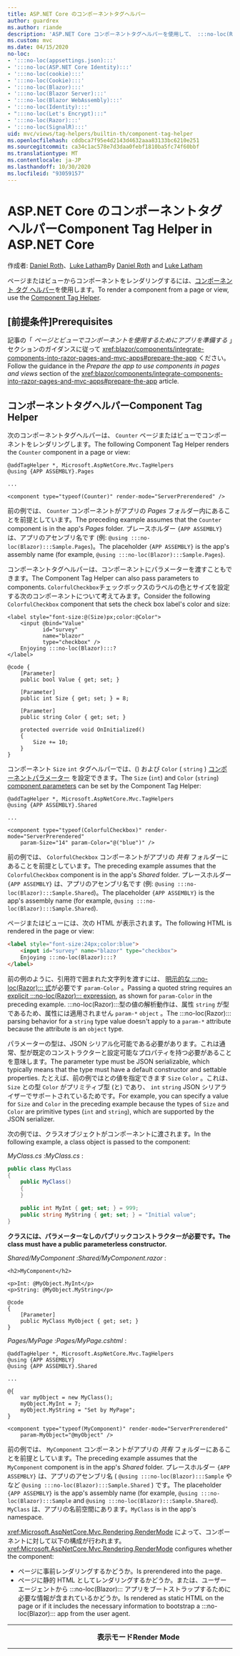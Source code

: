 ```yaml
---
title: ASP.NET Core のコンポーネントタグヘルパー
author: guardrex
ms.author: riande
description: 'ASP.NET Core コンポーネントタグヘルパーを使用して、 :::no-loc(Razor)::: ページおよびビューでコンポーネントを表示する方法について説明します。'
ms.custom: mvc
ms.date: 04/15/2020
no-loc:
- ':::no-loc(appsettings.json):::'
- ':::no-loc(ASP.NET Core Identity):::'
- ':::no-loc(cookie):::'
- ':::no-loc(Cookie):::'
- ':::no-loc(Blazor):::'
- ':::no-loc(Blazor Server):::'
- ':::no-loc(Blazor WebAssembly):::'
- ':::no-loc(Identity):::'
- ":::no-loc(Let's Encrypt):::"
- ':::no-loc(Razor):::'
- ':::no-loc(SignalR):::'
uid: mvc/views/tag-helpers/builtin-th/component-tag-helper
ms.openlocfilehash: cddbca7f95e4d2143d4632aaa83133bc6210e251
ms.sourcegitcommit: ca34c1ac578e7d3daa0febf1810ba5fc74f60bbf
ms.translationtype: MT
ms.contentlocale: ja-JP
ms.lasthandoff: 10/30/2020
ms.locfileid: "93059157"
---
```

# <a name="component-tag-helper-in-aspnet-core"></a><span data-ttu-id="1b4b9-103">ASP.NET Core のコンポーネントタグヘルパー</span><span class="sxs-lookup"><span data-stu-id="1b4b9-103">Component Tag Helper in ASP.NET Core</span></span>

<span data-ttu-id="1b4b9-104">作成者: [Daniel Roth](https://github.com/danroth27)、[Luke Latham](https://github.com/guardrex)</span><span class="sxs-lookup"><span data-stu-id="1b4b9-104">By [Daniel Roth](https://github.com/danroth27) and [Luke Latham](https://github.com/guardrex)</span></span>

<span data-ttu-id="1b4b9-105">ページまたはビューからコンポーネントをレンダリングするには、[コンポーネント タグ ヘルパー](xref:Microsoft.AspNetCore.Mvc.TagHelpers.ComponentTagHelper)を使用します。</span><span class="sxs-lookup"><span data-stu-id="1b4b9-105">To render a component from a page or view, use the [Component Tag Helper](xref:Microsoft.AspNetCore.Mvc.TagHelpers.ComponentTagHelper).</span></span>

## <a name="prerequisites"></a><span data-ttu-id="1b4b9-106">[前提条件]</span><span class="sxs-lookup"><span data-stu-id="1b4b9-106">Prerequisites</span></span>

<span data-ttu-id="1b4b9-107">記事の「 *ページとビューでコンポーネントを使用するためにアプリを準備する* 」セクションのガイダンスに従って <xref:blazor/components/integrate-components-into-razor-pages-and-mvc-apps#prepare-the-app> ください。</span><span class="sxs-lookup"><span data-stu-id="1b4b9-107">Follow the guidance in the *Prepare the app to use components in pages and views* section of the <xref:blazor/components/integrate-components-into-razor-pages-and-mvc-apps#prepare-the-app> article.</span></span>

## <a name="component-tag-helper"></a><span data-ttu-id="1b4b9-108">コンポーネントタグヘルパー</span><span class="sxs-lookup"><span data-stu-id="1b4b9-108">Component Tag Helper</span></span>

<span data-ttu-id="1b4b9-109">次のコンポーネントタグヘルパーは、 `Counter` ページまたはビューでコンポーネントをレンダリングします。</span><span class="sxs-lookup"><span data-stu-id="1b4b9-109">The following Component Tag Helper renders the `Counter` component in a page or view:</span></span>

```cshtml
@addTagHelper *, Microsoft.AspNetCore.Mvc.TagHelpers
@using {APP ASSEMBLY}.Pages

...

<component type="typeof(Counter)" render-mode="ServerPrerendered" />
```

<span data-ttu-id="1b4b9-110">前の例では、 `Counter` コンポーネントがアプリの *Pages* フォルダー内にあることを前提としています。</span><span class="sxs-lookup"><span data-stu-id="1b4b9-110">The preceding example assumes that the `Counter` component is in the app's *Pages* folder.</span></span> <span data-ttu-id="1b4b9-111">プレースホルダー `{APP ASSEMBLY}` は、アプリのアセンブリ名です (例: `@using :::no-loc(Blazor):::Sample.Pages`)。</span><span class="sxs-lookup"><span data-stu-id="1b4b9-111">The placeholder `{APP ASSEMBLY}` is the app's assembly name (for example, `@using :::no-loc(Blazor):::Sample.Pages`).</span></span>

<span data-ttu-id="1b4b9-112">コンポーネントタグヘルパーは、コンポーネントにパラメーターを渡すこともできます。</span><span class="sxs-lookup"><span data-stu-id="1b4b9-112">The Component Tag Helper can also pass parameters to components.</span></span> <span data-ttu-id="1b4b9-113">`ColorfulCheckbox`チェックボックスのラベルの色とサイズを設定する次のコンポーネントについて考えてみます。</span><span class="sxs-lookup"><span data-stu-id="1b4b9-113">Consider the following `ColorfulCheckbox` component that sets the check box label's color and size:</span></span>

```razor
<label style="font-size:@(Size)px;color:@Color">
    <input @bind="Value"
           id="survey" 
           name="blazor" 
           type="checkbox" />
    Enjoying :::no-loc(Blazor):::?
</label>

@code {
    [Parameter]
    public bool Value { get; set; }

    [Parameter]
    public int Size { get; set; } = 8;

    [Parameter]
    public string Color { get; set; }

    protected override void OnInitialized()
    {
        Size += 10;
    }
}
```

<span data-ttu-id="1b4b9-114">コンポーネント `Size` `int` タグヘルパーでは、() および `Color` ( `string` ) [コンポーネントパラメーター](xref:blazor/components/index#component-parameters) を設定できます。</span><span class="sxs-lookup"><span data-stu-id="1b4b9-114">The `Size` (`int`) and `Color` (`string`) [component parameters](xref:blazor/components/index#component-parameters) can be set by the Component Tag Helper:</span></span>

```cshtml
@addTagHelper *, Microsoft.AspNetCore.Mvc.TagHelpers
@using {APP ASSEMBLY}.Shared

...

<component type="typeof(ColorfulCheckbox)" render-mode="ServerPrerendered" 
    param-Size="14" param-Color="@("blue")" />
```

<span data-ttu-id="1b4b9-115">前の例では、 `ColorfulCheckbox` コンポーネントがアプリの *共有* フォルダーにあることを前提としています。</span><span class="sxs-lookup"><span data-stu-id="1b4b9-115">The preceding example assumes that the `ColorfulCheckbox` component is in the app's *Shared* folder.</span></span> <span data-ttu-id="1b4b9-116">プレースホルダー `{APP ASSEMBLY}` は、アプリのアセンブリ名です (例: `@using :::no-loc(Blazor):::Sample.Shared`)。</span><span class="sxs-lookup"><span data-stu-id="1b4b9-116">The placeholder `{APP ASSEMBLY}` is the app's assembly name (for example, `@using :::no-loc(Blazor):::Sample.Shared`).</span></span>

<span data-ttu-id="1b4b9-117">ページまたはビューには、次の HTML が表示されます。</span><span class="sxs-lookup"><span data-stu-id="1b4b9-117">The following HTML is rendered in the page or view:</span></span>

```html
<label style="font-size:24px;color:blue">
    <input id="survey" name="blazor" type="checkbox">
    Enjoying :::no-loc(Blazor):::?
</label>
```

<span data-ttu-id="1b4b9-118">前の例のように、引用符で囲まれた文字列を渡すには、 [明示的な :::no-loc(Razor)::: 式](xref:mvc/views/razor#explicit-razor-expressions)が必要です `param-Color` 。</span><span class="sxs-lookup"><span data-stu-id="1b4b9-118">Passing a quoted string requires an [explicit :::no-loc(Razor)::: expression](xref:mvc/views/razor#explicit-razor-expressions), as shown for `param-Color` in the preceding example.</span></span> <span data-ttu-id="1b4b9-119">:::no-loc(Razor):::型の値の解析動作は、属性 `string` が型であるため、属性には適用されません `param-*` `object` 。</span><span class="sxs-lookup"><span data-stu-id="1b4b9-119">The :::no-loc(Razor)::: parsing behavior for a `string` type value doesn't apply to a `param-*` attribute because the attribute is an `object` type.</span></span>

<span data-ttu-id="1b4b9-120">パラメーターの型は、JSON シリアル化可能である必要があります。これは通常、型が既定のコンストラクターと設定可能なプロパティを持つ必要があることを意味します。</span><span class="sxs-lookup"><span data-stu-id="1b4b9-120">The parameter type must be JSON serializable, which typically means that the type must have a default constructor and settable properties.</span></span> <span data-ttu-id="1b4b9-121">たとえば、前の例ではとの値を指定できます `Size` `Color` 。これは、 `Size` との型 `Color` がプリミティブ型 (と) であり、 `int` `string` JSON シリアライザーでサポートされているためです。</span><span class="sxs-lookup"><span data-stu-id="1b4b9-121">For example, you can specify a value for `Size` and `Color` in the preceding example because the types of `Size` and `Color` are primitive types (`int` and `string`), which are supported by the JSON serializer.</span></span>

<span data-ttu-id="1b4b9-122">次の例では、クラスオブジェクトがコンポーネントに渡されます。</span><span class="sxs-lookup"><span data-stu-id="1b4b9-122">In the following example, a class object is passed to the component:</span></span>

<span data-ttu-id="1b4b9-123">*MyClass.cs* :</span><span class="sxs-lookup"><span data-stu-id="1b4b9-123">*MyClass.cs* :</span></span>

```csharp
public class MyClass
{
    public MyClass()
    {
    }

    public int MyInt { get; set; } = 999;
    public string MyString { get; set; } = "Initial value";
}
```

<span data-ttu-id="1b4b9-124">**クラスには、パラメーターなしのパブリックコンストラクターが必要です。**</span><span class="sxs-lookup"><span data-stu-id="1b4b9-124">**The class must have a public parameterless constructor.**</span></span>

<span data-ttu-id="1b4b9-125">*Shared/MyComponent* :</span><span class="sxs-lookup"><span data-stu-id="1b4b9-125">*Shared/MyComponent.razor* :</span></span>

```razor
<h2>MyComponent</h2>

<p>Int: @MyObject.MyInt</p>
<p>String: @MyObject.MyString</p>

@code
{
    [Parameter]
    public MyClass MyObject { get; set; }
}
```

<span data-ttu-id="1b4b9-126">*Pages/MyPage* :</span><span class="sxs-lookup"><span data-stu-id="1b4b9-126">*Pages/MyPage.cshtml* :</span></span>

```cshtml
@addTagHelper *, Microsoft.AspNetCore.Mvc.TagHelpers
@using {APP ASSEMBLY}
@using {APP ASSEMBLY}.Shared

...

@{
    var myObject = new MyClass();
    myObject.MyInt = 7;
    myObject.MyString = "Set by MyPage";
}

<component type="typeof(MyComponent)" render-mode="ServerPrerendered" 
    param-MyObject="@myObject" />
```

<span data-ttu-id="1b4b9-127">前の例では、 `MyComponent` コンポーネントがアプリの *共有* フォルダーにあることを前提としています。</span><span class="sxs-lookup"><span data-stu-id="1b4b9-127">The preceding example assumes that the `MyComponent` component is in the app's *Shared* folder.</span></span> <span data-ttu-id="1b4b9-128">プレースホルダー `{APP ASSEMBLY}` は、アプリのアセンブリ名 ( `@using :::no-loc(Blazor):::Sample` やなど `@using :::no-loc(Blazor):::Sample.Shared` ) です。</span><span class="sxs-lookup"><span data-stu-id="1b4b9-128">The placeholder `{APP ASSEMBLY}` is the app's assembly name (for example, `@using :::no-loc(Blazor):::Sample` and `@using :::no-loc(Blazor):::Sample.Shared`).</span></span> <span data-ttu-id="1b4b9-129">`MyClass` は、アプリの名前空間にあります。</span><span class="sxs-lookup"><span data-stu-id="1b4b9-129">`MyClass` is in the app's namespace.</span></span>

<span data-ttu-id="1b4b9-130"><xref:Microsoft.AspNetCore.Mvc.Rendering.RenderMode> によって、コンポーネントに対して以下の構成が行われます。</span><span class="sxs-lookup"><span data-stu-id="1b4b9-130"><xref:Microsoft.AspNetCore.Mvc.Rendering.RenderMode> configures whether the component:</span></span>

* <span data-ttu-id="1b4b9-131">ページに事前レンダリングするかどうか。</span><span class="sxs-lookup"><span data-stu-id="1b4b9-131">Is prerendered into the page.</span></span>
* <span data-ttu-id="1b4b9-132">ページに静的 HTML としてレンダリングするかどうか。または、ユーザー エージェントから :::no-loc(Blazor)::: アプリをブートストラップするために必要な情報が含まれているかどうか。</span><span class="sxs-lookup"><span data-stu-id="1b4b9-132">Is rendered as static HTML on the page or if it includes the necessary information to bootstrap a :::no-loc(Blazor)::: app from the user agent.</span></span>

| <span data-ttu-id="1b4b9-133">表示モード</span><span class="sxs-lookup"><span data-stu-id="1b4b9-133">Render Mode</span></span> | <span data-ttu-id="1b4b9-134">説明</span><span class="sxs-lookup"><span data-stu-id="1b4b9-134">Description</span></span> |
| ----------- | ----------- |
| <xref:Microsoft.AspNetCore.Mvc.Rendering.RenderMode.ServerPrerendered> | <span data-ttu-id="1b4b9-135">コンポーネントを静的 HTML にレンダリングし、:::no-loc(Blazor Server)::: アプリのマーカーを含めます。</span><span class="sxs-lookup"><span data-stu-id="1b4b9-135">Renders the component into static HTML and includes a marker for a :::no-loc(Blazor Server)::: app.</span></span> <span data-ttu-id="1b4b9-136">このマーカーは、ユーザー エージェントの起動時に :::no-loc(Blazor)::: アプリをブートストラップするために使用されます。</span><span class="sxs-lookup"><span data-stu-id="1b4b9-136">When the user-agent starts, this marker is used to bootstrap a :::no-loc(Blazor)::: app.</span></span> |
| <xref:Microsoft.AspNetCore.Mvc.Rendering.RenderMode.Server> | <span data-ttu-id="1b4b9-137">:::no-loc(Blazor Server)::: アプリのマーカーをレンダリングします。</span><span class="sxs-lookup"><span data-stu-id="1b4b9-137">Renders a marker for a :::no-loc(Blazor Server)::: app.</span></span> <span data-ttu-id="1b4b9-138">コンポーネントからの出力は含められません。</span><span class="sxs-lookup"><span data-stu-id="1b4b9-138">Output from the component isn't included.</span></span> <span data-ttu-id="1b4b9-139">このマーカーは、ユーザー エージェントの起動時に :::no-loc(Blazor)::: アプリをブートストラップするために使用されます。</span><span class="sxs-lookup"><span data-stu-id="1b4b9-139">When the user-agent starts, this marker is used to bootstrap a :::no-loc(Blazor)::: app.</span></span> |
| <xref:Microsoft.AspNetCore.Mvc.Rendering.RenderMode.Static> | <span data-ttu-id="1b4b9-140">コンポーネントを静的 HTML にレンダリングします。</span><span class="sxs-lookup"><span data-stu-id="1b4b9-140">Renders the component into static HTML.</span></span> |

<span data-ttu-id="1b4b9-141">ページとビューはコンポーネントを使用できますが、逆の場合は真実ではありません。</span><span class="sxs-lookup"><span data-stu-id="1b4b9-141">While pages and views can use components, the converse isn't true.</span></span> <span data-ttu-id="1b4b9-142">コンポーネントでは、ビューおよびページ固有の機能 (部分ビューやセクションなど) を使用できません。</span><span class="sxs-lookup"><span data-stu-id="1b4b9-142">Components can't use view- and page-specific features, such as partial views and sections.</span></span> <span data-ttu-id="1b4b9-143">コンポーネントの部分ビューのロジックを使用するには、部分ビューのロジックをコンポーネントにします。</span><span class="sxs-lookup"><span data-stu-id="1b4b9-143">To use logic from a partial view in a component, factor out the partial view logic into a component.</span></span>

<span data-ttu-id="1b4b9-144">静的 HTML ページからのサーバー コンポーネントのレンダリングは、サポートされていません。</span><span class="sxs-lookup"><span data-stu-id="1b4b9-144">Rendering server components from a static HTML page isn't supported.</span></span>

## <a name="additional-resources"></a><span data-ttu-id="1b4b9-145">その他のリソース</span><span class="sxs-lookup"><span data-stu-id="1b4b9-145">Additional resources</span></span>

* <xref:Microsoft.AspNetCore.Mvc.TagHelpers.ComponentTagHelper>
* <xref:mvc/views/tag-helpers/intro>
* <xref:blazor/components/index>
